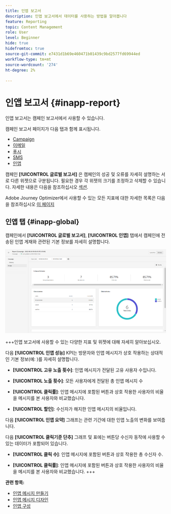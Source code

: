```yaml
---
title: 인앱 보고서
description: 인앱 보고서에서 데이터를 사용하는 방법을 알아봅니다
feature: Reporting
topic: Content Management
role: User
level: Beginner
hide: true
hidefromtoc: true
source-git-commit: e7431d1b69e460471b01439c9bd2577fd69944ed
workflow-type: tm+mt
source-wordcount: '274'
ht-degree: 2%

---
```



# 인앱 보고서 {#inapp-report}

인앱 보고서는 캠페인 보고서에서 사용할 수 있습니다.

캠페인 보고서 페이지가 다음 탭과 함께 표시됩니다.

* [Campaign](../reports/campaign-global-report.md#campaign-live)
* [이메일](../reports/campaign-global-report.md#email-live)
* [푸시](../reports/campaign-global-report.md#push-live)
* [SMS](../reports/campaign-global-report.md#sms-live)
* [인앱](#in-app-global)

캠페인 **[!UICONTROL 글로벌 보고서]** 은 캠페인의 성공 및 오류를 자세히 설명하는 서로 다른 위젯으로 구분됩니다. 필요한 경우 각 위젯의 크기를 조정하고 삭제할 수 있습니다. 자세한 내용은 다음을 참조하십시오 [섹션](../reports/global-report.md#modify-dashboard).

Adobe Journey Optimizer에서 사용할 수 있는 모든 지표에 대한 자세한 목록은 다음을 참조하십시오 [이 페이지](../reports/global-report.md#list-of-components-global.md)

## 인앱 탭 {#inapp-global}

캠페인에서 **[!UICONTROL 글로벌 보고서]**, **[!UICONTROL 인앱]** 탭에서 캠페인에 전송된 인앱 게재와 관련된 기본 정보를 자세히 설명합니다.

![](assets/campaign_report_global_6.png)

+++인앱 보고서에 사용할 수 있는 다양한 지표 및 위젯에 대해 자세히 알아보십시오.

다음 **[!UICONTROL 인앱 성능]** KPI는 방문자와 인앱 메시지가 상호 작용하는 상대적인 기본 정보(예: )를 자세히 설명합니다.

* **[!UICONTROL 고유 노출 횟수]**: 인앱 메시지가 전달된 고유 사용자 수입니다.

* **[!UICONTROL 노출 횟수]**: 모든 사용자에게 전달된 총 인앱 메시지 수

* **[!UICONTROL 클릭률]**: 인앱 메시지에 포함된 버튼과 상호 작용한 사용자의 비율을 메시지를 본 사용자와 비교했습니다.

* **[!UICONTROL 할인]**: 수신자가 해지한 인앱 메시지의 비율입니다.

다음 **[!UICONTROL 인앱 요약]** 그래프는 관련 기간에 대한 인앱 노출의 변화를 보여줍니다.

다음 **[!UICONTROL 클릭기준 단추]** 그래프 및 표에는 버튼당 수신자 동작에 사용할 수 있는 데이터가 포함되어 있습니다.

* **[!UICONTROL 클릭 수]**: 인앱 메시지에 포함된 버튼과 상호 작용한 총 수신자 수.

* **[!UICONTROL 클릭률]**: 인앱 메시지에 포함된 버튼과 상호 작용한 사용자의 비율을 메시지를 본 사용자와 비교했습니다.
+++

**관련 항목:**

* [인앱 메시지 만들기](../in-app/create-in-app.md)
* [인앱 메시지 디자인](../in-app/design-in-app.md)
* [인앱 구성](../in-app/inapp-configuration.md)
